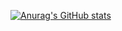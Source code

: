 [![Anurag's GitHub stats](https://github-readme-stats.vercel.app/api?username=kolombet)](https://github.com/anuraghazra/github-readme-stats)
